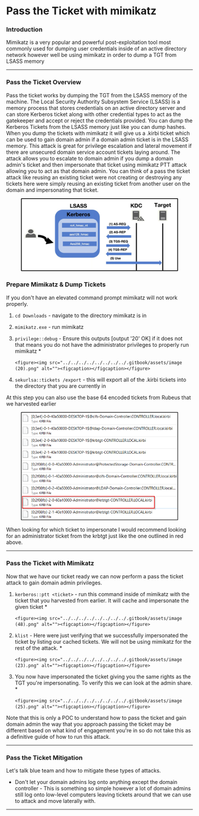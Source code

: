 # Pass the Ticket with mimikatz

### **Introduction**

Mimikatz is a very popular and powerful post-exploitation tool most commonly used for dumping user credentials inside of an active directory network however well be using mimikatz in order to dump a TGT from LSASS memory

***

### **Pass the Ticket Overview**

Pass the ticket works by dumping the TGT from the LSASS memory of the machine. The Local Security Authority Subsystem Service (LSASS) is a memory process that stores credentials on an active directory server and can store Kerberos ticket along with other credential types to act as the gatekeeper and accept or reject the credentials provided. You can dump the Kerberos Tickets from the LSASS memory just like you can dump hashes. When you dump the tickets with mimikatz it will give us a .kirbi ticket which can be used to gain domain admin if a domain admin ticket is in the LSASS memory. This attack is great for privilege escalation and lateral movement if there are unsecured domain service account tickets laying around. The attack allows you to escalate to domain admin if you dump a domain admin's ticket and then impersonate that ticket using mimikatz PTT attack allowing you to act as that domain admin. You can think of a pass the ticket attack like reusing an existing ticket were not creating or destroying any tickets here were simply reusing an existing ticket from another user on the domain and impersonating that ticket.&#x20;

<figure><img src="../../../../../../../../.gitbook/assets/image (30).png" alt=""><figcaption></figcaption></figure>

### **Prepare Mimikatz & Dump Tickets**

If you don't have an elevated command prompt mimikatz will not work properly.

1. `cd Downloads` - navigate to the directory mimikatz is in
2. `mimikatz.exe` - run mimikatz
3. `privilege::debug` - Ensure this outputs \[output '20' OK] if it does not that means you do not have the administrator privileges to properly run mimikatz&#x20;
   *

       <figure><img src="../../../../../../../../.gitbook/assets/image (20).png" alt=""><figcaption></figcaption></figure>
4. `sekurlsa::tickets /export` - this will export all of the .kirbi tickets into the directory that you are currently in

At this step you can also use the base 64 encoded tickets from Rubeus that we harvested earlier

<figure><img src="../../../../../../../../.gitbook/assets/image (29).png" alt=""><figcaption></figcaption></figure>

When looking for which ticket to impersonate I would recommend looking for an administrator ticket from the krbtgt just like the one outlined in red above.

***

### **Pass the Ticket with Mimikatz**

Now that we have our ticket ready we can now perform a pass the ticket attack to gain domain admin privileges.

1. `kerberos::ptt <ticket>` - run this command inside of mimikatz with the ticket that you harvested from earlier. It will cache and impersonate the given ticket&#x20;
   *

       <figure><img src="../../../../../../../../.gitbook/assets/image (48).png" alt=""><figcaption></figcaption></figure>
2. `klist` - Here were just verifying that we successfully impersonated the ticket by listing our cached tickets. We will not be using mimikatz for the rest of the attack.&#x20;
   *

       <figure><img src="../../../../../../../../.gitbook/assets/image (23).png" alt=""><figcaption></figcaption></figure>
3. You now have impersonated the ticket giving you the same rights as the TGT you're impersonating. To verify this we can look at the admin share.&#x20;
   *

       <figure><img src="../../../../../../../../.gitbook/assets/image (25).png" alt=""><figcaption></figcaption></figure>

Note that this is only a POC to understand how to pass the ticket and gain domain admin the way that you approach passing the ticket may be different based on what kind of engagement you're in so do not take this as a definitive guide of how to run this attack.

***

### **Pass the Ticket Mitigation**

Let's talk blue team and how to mitigate these types of attacks.

* Don't let your domain admins log onto anything except the domain controller - This is something so simple however a lot of domain admins still log onto low-level computers leaving tickets around that we can use to attack and move laterally with.

***
